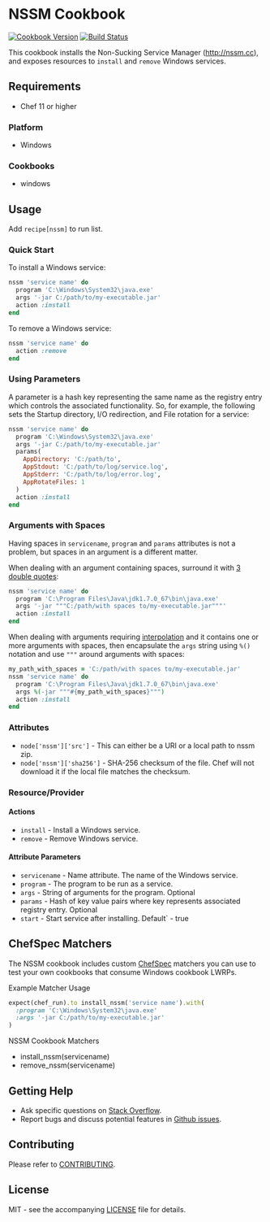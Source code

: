 # NSSM Cookbook

[![Cookbook Version](http://img.shields.io/cookbook/v/nssm.svg?style=flat-square)][cookbook]
[![Build Status](https://img.shields.io/appveyor/ci/dhoer/chef-nssm/master.svg?style=flat-square)][win]

[cookbook]: https://supermarket.chef.io/cookbooks/nssm
[win]: https://ci.appveyor.com/project/dhoer/chef-nssm

This cookbook installs the Non-Sucking Service Manager (http://nssm.cc), and exposes resources to `install`
and `remove` Windows services.

## Requirements

- Chef 11 or higher

### Platform

- Windows

### Cookbooks

- windows

## Usage

Add `recipe[nssm]` to run list.

### Quick Start

To install a Windows service:

```ruby
nssm 'service name' do
  program 'C:\Windows\System32\java.exe'
  args '-jar C:/path/to/my-executable.jar'
  action :install
end
```

To remove a Windows service:

```ruby
nssm 'service name' do
  action :remove
end
```

### Using Parameters

A parameter is a hash key representing the same name as the registry entry which controls the associated functionality.
So, for example, the following sets the Startup directory, I/O redirection, and File rotation for a service:

```ruby
nssm 'service name' do
  program 'C:\Windows\System32\java.exe'
  args '-jar C:/path/to/my-executable.jar'
  params(
    AppDirectory: 'C:/path/to',
    AppStdout: 'C:/path/to/log/service.log',
    AppStderr: 'C:/path/to/log/error.log',
    AppRotateFiles: 1
  )
  action :install
end
```

### Arguments with Spaces

Having spaces in `servicename`, `program` and `params` attributes is not a problem, but spaces in an argument is a
different matter.

When dealing with an argument containing spaces, surround it
with [3 double quotes](http://stackoverflow.com/a/15262019):

```ruby
nssm 'service name' do
  program 'C:\Program Files\Java\jdk1.7.0_67\bin\java.exe'
  args '-jar """C:/path/with spaces to/my-executable.jar"""'
  action :install
end
```
    
When dealing with arguments requiring
[interpolation](http://en.wikibooks.org/wiki/Ruby_Programming/Syntax/Literals#Interpolation) and it contains one or
more arguments with spaces, then encapsulate the `args` string using `%()` notation and use `"""` around arguments
with spaces:

```ruby
my_path_with_spaces = 'C:/path/with spaces to/my-executable.jar'
nssm 'service name' do
  program 'C:\Program Files\Java\jdk1.7.0_67\bin\java.exe'
  args %(-jar """#{my_path_with_spaces}""")
  action :install
end
```

### Attributes

- `node['nssm']['src']` - This can either be a URI or a local path to nssm zip.
- `node['nssm']['sha256']` - SHA-256 checksum of the file. Chef will not download it if the local file matches the
checksum.

### Resource/Provider

#### Actions

- `install` - Install a Windows service.
- `remove` - Remove Windows service.

#### Attribute Parameters

- `servicename` - Name attribute. The name of the Windows service.
- `program` - The program to be run as a service.
- `args` - String of arguments for the program. Optional
- `params` - Hash of key value pairs where key represents associated registry entry. Optional
- `start` - Start service after installing. Default` -  true

## ChefSpec Matchers

The NSSM cookbook includes custom [ChefSpec](https://github.com/sethvargo/chefspec) matchers you can use to test your
own cookbooks that consume Windows cookbook LWRPs.

Example Matcher Usage

```ruby
expect(chef_run).to install_nssm('service name').with(
  :program 'C:\Windows\System32\java.exe'
  :args '-jar C:/path/to/my-executable.jar'    
)
```
      
NSSM Cookbook Matchers

- install_nssm(servicename)
- remove_nssm(servicename)

## Getting Help

- Ask specific questions on [Stack Overflow](http://stackoverflow.com/questions/tagged/nssm).
- Report bugs and discuss potential features in [Github issues](https://github.com/dhoer/chef-nssm/issues).

## Contributing

Please refer to [CONTRIBUTING](https://github.com/dhoer/chef-nssm/blob/master/CONTRIBUTING.md).

## License

MIT - see the accompanying [LICENSE](https://github.com/dhoer/chef-nssm/blob/master/LICENSE.md) file for details.
